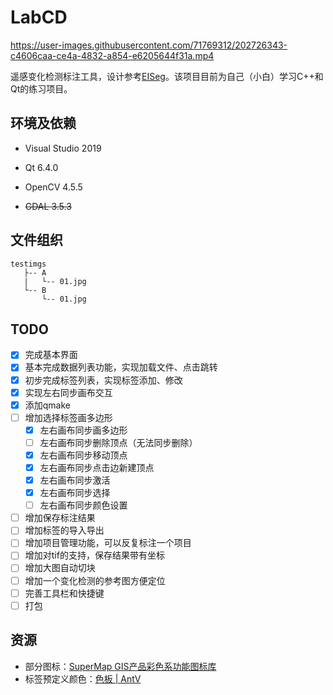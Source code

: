# LabCD

https://user-images.githubusercontent.com/71769312/202726343-c4606caa-ce4a-4832-a854-e6205644f31a.mp4

遥感变化检测标注工具，设计参考[EISeg](https://github.com/PaddlePaddle/PaddleSeg/tree/release/2.6/EISeg)。该项目目前为自己（小白）学习C++和Qt的练习项目。

## 环境及依赖

- Visual Studio 2019

- Qt 6.4.0

- OpenCV 4.5.5

- ~~GDAL 3.5.3~~

## 文件组织

```
testimgs
   ├-- A
   |   └-- 01.jpg
   └-- B
       └-- 01.jpg
```

## TODO

- [x] 完成基本界面
- [x] 基本完成数据列表功能，实现加载文件、点击跳转
- [x] 初步完成标签列表，实现标签添加、修改
- [x] 实现左右同步画布交互
- [x] 添加qmake
- [ ] 增加选择标签画多边形
  - [x] 左右画布同步画多边形
  - [ ] 左右画布同步删除顶点（无法同步删除）
  - [x] 左右画布同步移动顶点
  - [x] 左右画布同步点击边新建顶点
  - [x] 左右画布同步激活
  - [x] 左右画布同步选择
  - [ ] 左右画布同步颜色设置
- [ ] 增加保存标注结果
- [ ] 增加标签的导入导出
- [ ] 增加项目管理功能，可以反复标注一个项目
- [ ] 增加对tif的支持，保存结果带有坐标
- [ ] 增加大图自动切块
- [ ] 增加一个变化检测的参考图方便定位
- [ ] 完善工具栏和快捷键
- [ ] 打包

## 资源

- 部分图标：[SuperMap GIS产品彩色系功能图标库](https://www.iconfont.cn/collections/detail?spm=a313x.7781069.1998910419.d9df05512&cid=32519)
- 标签预定义颜色：[色板 | AntV](https://antv.vision/zh/docs/specification/language/palette)
